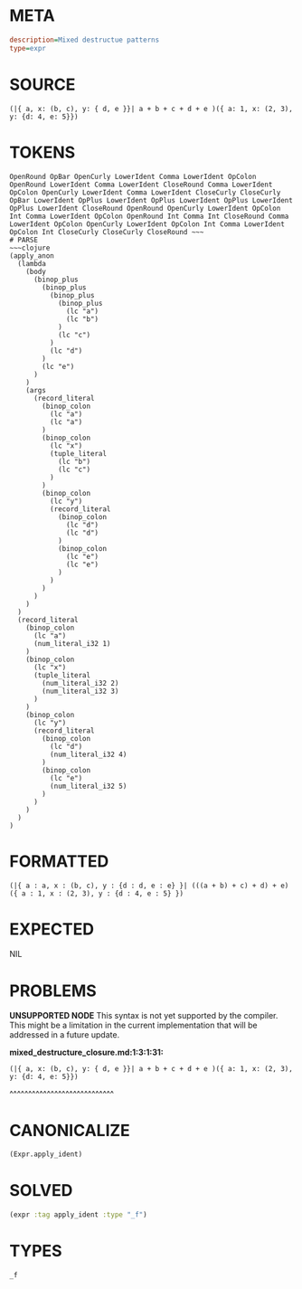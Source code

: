 # META
~~~ini
description=Mixed destructue patterns
type=expr
~~~
# SOURCE
~~~roc
(|{ a, x: (b, c), y: { d, e }}| a + b + c + d + e )({ a: 1, x: (2, 3), y: {d: 4, e: 5}})
~~~
# TOKENS
~~~text
OpenRound OpBar OpenCurly LowerIdent Comma LowerIdent OpColon OpenRound LowerIdent Comma LowerIdent CloseRound Comma LowerIdent OpColon OpenCurly LowerIdent Comma LowerIdent CloseCurly CloseCurly OpBar LowerIdent OpPlus LowerIdent OpPlus LowerIdent OpPlus LowerIdent OpPlus LowerIdent CloseRound OpenRound OpenCurly LowerIdent OpColon Int Comma LowerIdent OpColon OpenRound Int Comma Int CloseRound Comma LowerIdent OpColon OpenCurly LowerIdent OpColon Int Comma LowerIdent OpColon Int CloseCurly CloseCurly CloseRound ~~~
# PARSE
~~~clojure
(apply_anon
  (lambda
    (body
      (binop_plus
        (binop_plus
          (binop_plus
            (binop_plus
              (lc "a")
              (lc "b")
            )
            (lc "c")
          )
          (lc "d")
        )
        (lc "e")
      )
    )
    (args
      (record_literal
        (binop_colon
          (lc "a")
          (lc "a")
        )
        (binop_colon
          (lc "x")
          (tuple_literal
            (lc "b")
            (lc "c")
          )
        )
        (binop_colon
          (lc "y")
          (record_literal
            (binop_colon
              (lc "d")
              (lc "d")
            )
            (binop_colon
              (lc "e")
              (lc "e")
            )
          )
        )
      )
    )
  )
  (record_literal
    (binop_colon
      (lc "a")
      (num_literal_i32 1)
    )
    (binop_colon
      (lc "x")
      (tuple_literal
        (num_literal_i32 2)
        (num_literal_i32 3)
      )
    )
    (binop_colon
      (lc "y")
      (record_literal
        (binop_colon
          (lc "d")
          (num_literal_i32 4)
        )
        (binop_colon
          (lc "e")
          (num_literal_i32 5)
        )
      )
    )
  )
)
~~~
# FORMATTED
~~~roc
(|{ a : a, x : (b, c), y : {d : d, e : e} }| (((a + b) + c) + d) + e)({ a : 1, x : (2, 3), y : {d : 4, e : 5} })
~~~
# EXPECTED
NIL
# PROBLEMS
**UNSUPPORTED NODE**
This syntax is not yet supported by the compiler.
This might be a limitation in the current implementation that will be addressed in a future update.

**mixed_destructure_closure.md:1:3:1:31:**
```roc
(|{ a, x: (b, c), y: { d, e }}| a + b + c + d + e )({ a: 1, x: (2, 3), y: {d: 4, e: 5}})
```
  ^^^^^^^^^^^^^^^^^^^^^^^^^^^^


# CANONICALIZE
~~~clojure
(Expr.apply_ident)
~~~
# SOLVED
~~~clojure
(expr :tag apply_ident :type "_f")
~~~
# TYPES
~~~roc
_f
~~~
